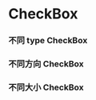 # CheckBox

### 不同 type CheckBox

<code src="./document/basic.tsx"></code>

### 不同方向 CheckBox

<code src="./document/size.tsx"></code>

### 不同大小 CheckBox

<code src="./document/direction.tsx"></code>
